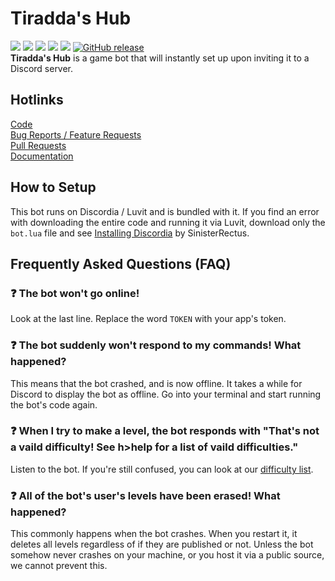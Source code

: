 [code]: https://github.com/CryfryDoesGaming/Tiradda-Hub
[issue]: https://github.com/CryfryDoesGaming/Tiradda-Hub/issues
[pr]: https://github.com/CryfryDoesGaming/Tiradda-Hub/pulls
[wiki]: https://github.com/CryfryDoesGaming/Tiradda-Hub/wiki
[discordia-install]: https://github.com/SinisterRectus/Discordia/wiki/Installing-Discordia
[diff]: https://github.com/CryfryDoesGaming/Tiradda-Hub/wiki/Difficulties

# Tiradda's Hub
![](https://img.shields.io/github/issues/CryfryDoesGaming/Tiradda-Hub.svg) ![](https://img.shields.io/github/forks/CryfryDoesGaming/Tiradda-Hub.svg) ![](https://img.shields.io/github/stars/CryfryDoesGaming/Tiradda-Hub.svg) ![](https://img.shields.io/github/license/CryfryDoesGaming/Tiradda-Hub.svg) ![](https://img.shields.io/badge/Made%20with-Lua-1f425f.svg) [![GitHub release](https://img.shields.io/github/release/CryfryDoesGaming/Tiradda-Hub.svg)](https://GitHub.com/CryfryDoesGaming/Tiradda-Hub/releases/)\
**Tiradda's Hub** is a game bot that will instantly set up upon inviting it to a Discord server.

## Hotlinks
[Code][code]\
[Bug Reports / Feature Requests][issue]\
[Pull Requests][pr]\
[Documentation][wiki]

## How to Setup
This bot runs on Discordia / Luvit and is bundled with it. If you find an error with downloading the entire code and running it via Luvit, download only the `bot.lua` file and see [Installing Discordia][discordia-install] by SinisterRectus.

## Frequently Asked Questions (FAQ)
### :question: The bot won't go online!
Look at the last line. Replace the word `TOKEN` with your app's token.
### :question: The bot suddenly won't respond to my commands! What happened?
This means that the bot crashed, and is now offline. It takes a while for Discord to display the bot as offline. Go into your terminal and start running the bot's code again.
### :question: When I try to make a level, the bot responds with "That's not a vaild difficulty! See h>help for a list of vaild difficulties."
Listen to the bot. If you're still confused, you can look at our [difficulty list][diff].
### :question: All of the bot's user's levels have been erased! What happened?
This commonly happens when the bot crashes. When you restart it, it deletes all levels regardless of if they are published or not. Unless the bot somehow never crashes on your machine, or you host it via a public source, we cannot prevent this.
